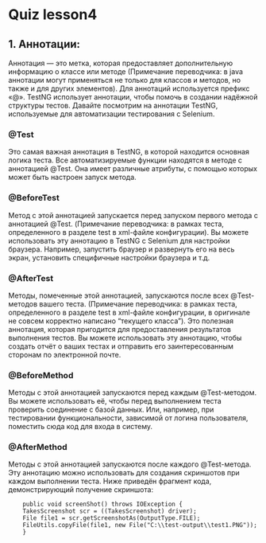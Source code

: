 # Quiz lesson4

## 1. Аннотации:

Аннотация — это метка, которая предоставляет дополнительную информацию о классе или методе (Примечание переводчика: в java аннотации могут применяться не только для классов и методов, но также и для других элементов). Для аннотаций используется префикс «@». TestNG использует аннотации, чтобы помочь в создании надёжной структуры тестов. Давайте посмотрим на аннотации TestNG, используемые для автоматизации тестирования с Selenium.

### @Test
Это самая важная аннотация в TestNG, в которой находится основная логика теста. Все автоматизируемые функции находятся в методе с аннотацией @Test. Она имеет различные атрибуты, с помощью которых может быть настроен запуск метода.

### @BeforeTest
Метод с этой аннотацией запускается перед запуском первого метода с аннотацией @Test. (Примечание переводчика: в рамках теста, определенного в разделе test в xml-файле конфигурации). Вы можете использовать эту аннотацию в TestNG с Selenium для настройки браузера. Например, запустить браузер и развернуть его на весь экран, установить специфичные настройки браузера и т.д.

### @AfterTest
Методы, помеченные этой аннотацией, запускаются после всех @Test-методов вашего теста. (Примечание переводчика: в рамках теста, определенного в разделе test в xml-файле конфигурации, в оригинале не совсем корректно написано “текущего класса”). Это полезная аннотация, которая пригодится для предоставления результатов выполнения тестов. Вы можете использовать эту аннотацию, чтобы создать отчёт о ваших тестах и отправить его заинтересованным сторонам по электронной почте.

### @BeforeMethod
Методы с этой аннотацией запускаются перед каждым @Test-методом. Вы можете использовать её, чтобы перед выполнением теста проверить соединение с базой данных. Или, например, при тестировании функциональности, зависимой от логина пользователя, поместить сюда код для входа в систему.

### @AfterMethod
Методы с этой аннотацией запускаются после каждого @Test-метода. Эту аннотацию можно использовать для создания скриншотов при каждом выполнении теста.
Ниже приведён фрагмент кода, демонстрирующий получение скриншота:

        public void screenShot() throws IOException {
        TakesScreenshot scr = ((TakesScreenshot) driver);
        File file1 = scr.getScreenshotAs(OutputType.FILE);
        FileUtils.copyFile(file1, new File("С:\\test-output\\test1.PNG"));
        }